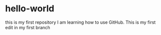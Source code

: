 # hello-world
this is my first repository
I am learning how to use GitHub. This is my first edit in my first branch
